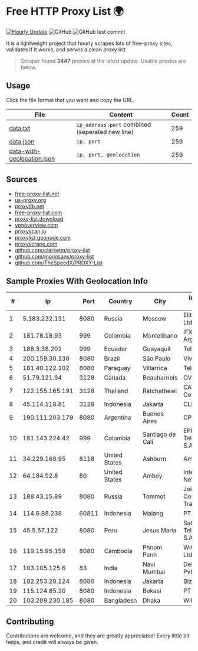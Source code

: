 
# Free HTTP Proxy List 🌍

[![Hourly Update](https://github.com/mertguvencli/http-proxy-list/actions/workflows/main.yml/badge.svg?branch=main)](https://github.com/mertguvencli/http-proxy-list/actions/workflows/main.yml)
![GitHub](https://img.shields.io/github/license/mertguvencli/http-proxy-list)
![GitHub last commit](https://img.shields.io/github/last-commit/mertguvencli/http-proxy-list)

It is a lightweight project that hourly scrapes lots of free-proxy sites, validates if it works, and serves a clean proxy list.


> Scraper found **3447** proxies at the latest update. Usable proxies are below.

## Usage

Click the file format that you want and copy the URL.


|File|Content|Count|
|----|-------|-----|
|[data.txt](https://raw.githubusercontent.com/mertguvencli/http-proxy-list/main/proxy-list/data.txt)|`ip_address:port` combined (seperated new line)|259|
|[data.json](https://raw.githubusercontent.com/mertguvencli/http-proxy-list/main/proxy-list/data.json)|`ip, port`|259|
|[data-with-geolocation.json](https://raw.githubusercontent.com/mertguvencli/http-proxy-list/main/proxy-list/data-with-geolocation.json)|`ip, port, geolocation`|259|

## Sources

* [free-proxy-list.net](https://free-proxy-list.net)
* [us-proxy.org](https://www.us-proxy.org)
* [proxydb.net](http://proxydb.net)
* [free-proxy-list.com](https://free-proxy-list.com/?page=&port=&type%5B%5D=http&type%5B%5D=https&up_time=0&search=Search)
* [proxy-list.download](https://www.proxy-list.download/HTTP)
* [vpnoverview.com](https://vpnoverview.com/privacy/anonymous-browsing/free-proxy-servers)
* [proxyscan.io](https://www.proxyscan.io)
* [proxylist.geonode.com](https://proxylist.geonode.com/api/proxy-list?limit=300&page=1&sort_by=lastChecked&sort_type=desc&protocols=http,https)
* [proxyscrape.com](https://api.proxyscrape.com/v2/?request=displayproxies&protocol=http&timeout=10000&country=all&ssl=all&anonymity=all)
* [github.com/clarketm/proxy-list](https://raw.githubusercontent.com/clarketm/proxy-list/master/proxy-list-raw.txt)
* [github.com/monosans/proxy-list](https://raw.githubusercontent.com/monosans/proxy-list/main/proxies/http.txt)
* [github.com/TheSpeedX/PROXY-List](https://raw.githubusercontent.com/TheSpeedX/PROXY-List/master/http.txt)


## Sample Proxies With Geolocation Info

|#|Ip|Port|Country|City|Internet Service Provider|
|-|--|----|-------|----|-------------------------|
|1|5.183.232.131|8080|Russia|Moscow|Elitel Telecom Group Ltd|
|2|181.78.18.93|999|Colombia|Montelíbano|IFX Networks Argentina S.R.L|
|3|186.3.38.201|999|Ecuador|Guayaquil|Telconet S.A|
|4|200.159.30.130|8080|Brazil|São Paulo|Vivo|
|5|181.40.122.102|8080|Paraguay|Villarrica|Telecel S.A.|
|6|51.79.121.94|3128|Canada|Beauharnois|OVH SAS|
|7|122.155.165.191|3128|Thailand|Ratchathewi|CAT Telecom Public Company Limited|
|8|45.114.118.81|3128|Indonesia|Jakarta|CLDREU|
|9|190.111.203.179|8080|Argentina|Buenos Aires|CPS|
|10|181.143.224.42|999|Colombia|Santiago de Cali|EPM Telecomunicaciones S.A. E.S.P.|
|11|34.229.168.95|8118|United States|Ashburn|Amazon.com, Inc.|
|12|64.184.92.8|80|United States|Amboy|Intelligent Fiber Network|
|13|188.43.15.89|8080|Russia|Tommot|Joint Stock Company TransTeleCom|
|14|114.6.88.238|60811|Indonesia|Malang|PT. INDOSAT Tbk|
|15|45.5.57.122|8080|Peru|Jesus Maria|Satelital Telecomunicaciones S.A.C|
|16|119.15.95.158|8080|Cambodia|Phnom Penh|WiCAM Corporation Ltd|
|17|103.105.125.6|83|India|Navi Mumbai|Delix Net Solutions Pvt. Ltd.|
|18|182.253.28.124|8080|Indonesia|Jakarta|Biznet Networks|
|19|115.124.85.20|8080|Indonesia|Bekasi|PT Remala Abadi|
|20|103.209.230.185|8080|Bangladesh|Dhaka|WIMS1|



## Contributing

Contributions are welcome, and they are greatly appreciated! Every
little bit helps, and credit will always be given.

